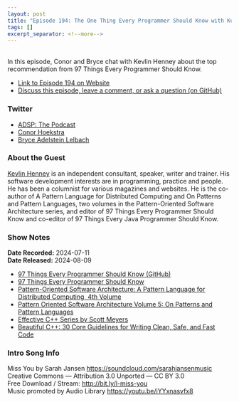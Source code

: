 ```yaml
---
layout: post
title: "Episode 194: The One Thing Every Programmer Should Know with Kevlin Henney"
tags: []
excerpt_separator: <!--more-->
---
```


<div id="buzzsprout-player-15552977"></div><script src="https://www.buzzsprout.com/1501960/15552977-episode-194-the-one-thing-every-programmer-should-know-with-kevlin-henney.js?container_id=buzzsprout-player-15552977&player=small" type="text/javascript" charset="utf-8"></script>

<br>In this episode, Conor and Bryce chat with Kevlin Henney about the top recommendation from 97 Things Every Programmer Should Know.

<!--more-->

* [Link to Episode 194 on Website](https://adspthepodcast.com/2024/08/09/Episode-194.html)
* [Discuss this episode, leave a comment, or ask a question (on GitHub)](https://github.com/codereport/adsp2/discussions/93)

### Twitter
 
* [ADSP: The Podcast](https://twitter.com/adspthepodcast)
* [Conor Hoekstra](https://twitter.com/code_report)
* [Bryce Adelstein Lelbach](https://twitter.com/blelbach)

### About the Guest

[Kevlin Henney](https://x.com/KevlinHenney) is an independent consultant, speaker, writer and trainer. His software development interests are in programming, practice and people. He has been a columnist for various magazines and websites. He is the co-author of A Pattern Language for Distributed Computing and On Patterns and Pattern Languages, two volumes in the Pattern-Oriented Software Architecture series, and editor of 97 Things Every Programmer Should Know and co-editor of 97 Things Every Java Programmer Should Know.

### Show Notes

**Date Recorded:** 2024-07-11 <br>
**Date Released:** 2024-08-09

* [97 Things Every Programmer Should Know (GitHub)](https://github.com/97-things/97-things-every-programmer-should-know)
* [97 Things Every Programmer Should Know](https://www.oreilly.com/library/view/97-things-every/9780596809515/)
* [Pattern-Oriented Software Architecture: A Pattern Language for Distributed Computing, 4th Volume](https://www.oreilly.com/library/view/pattern-oriented-software-architecture/9780470059029/)
* [Pattern Oriented Software Architecture Volume 5: On Patterns and Pattern Languages](https://www.oreilly.com/library/view/pattern-oriented-software/9780471486480)
* [Effective C++ Series by Scott Meyers](https://www.thriftbooks.com/series/effective-c/86431/)
* [Beautiful C++: 30 Core Guidelines for Writing Clean, Safe, and Fast Code](https://www.oreilly.com/library/view/beautiful-c-30/9780137647767/)

### Intro Song Info
 
Miss You by Sarah Jansen https://soundcloud.com/sarahjansenmusic<br>
Creative Commons — Attribution 3.0 Unported — CC BY 3.0<br>
Free Download / Stream: http://bit.ly/l-miss-you<br>
Music promoted by Audio Library https://youtu.be/iYYxnasvfx8<br>
